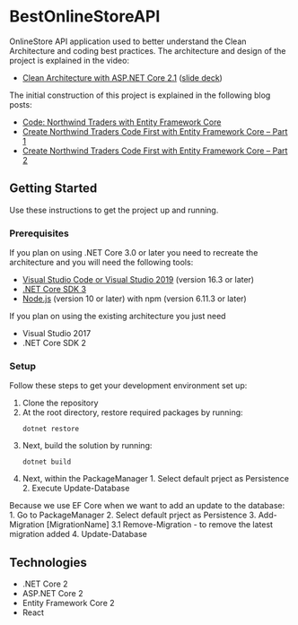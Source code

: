 # BestOnlineStoreAPI

OnlineStore API application used to better understand the Clean Architecture and coding best practices. The architecture and design of the project is explained in the video:

* [Clean Architecture with ASP.NET Core 2.1](https://youtu.be/_lwCVE_XgqI) ([slide deck](/Docs/Slides.pdf))

The initial construction of this project is explained in the following blog posts:

* [Code: Northwind Traders with Entity Framework Core](https://jasontaylor.dev/northwind-traders-with-entity-framework-core/)
* [Create Northwind Traders Code First with Entity Framework Core – Part 1](https://jasontaylor.dev/create-northwind-traders-code-first-with-entity-framework-core-part-1/)
* [Create Northwind Traders Code First with Entity Framework Core – Part 2](https://jasontaylor.dev/create-northwind-traders-code-first-with-entity-framework-core-part-2/)

## Getting Started
Use these instructions to get the project up and running.

### Prerequisites
If you plan on using .NET Core 3.0 or later you need to recreate the architecture and you will need the following tools:

* [Visual Studio Code or Visual Studio 2019](https://visualstudio.microsoft.com/vs/) (version 16.3 or later)
* [.NET Core SDK 3](https://dotnet.microsoft.com/download/dotnet-core/3.0)
 * [Node.js](https://nodejs.org/en/) (version 10 or later) with npm (version 6.11.3 or later)

If you plan on using the existing architecture you just need 
* Visual Studio 2017
* .NET Core SDK 2

### Setup
Follow these steps to get your development environment set up:

  1. Clone the repository
  2. At the root directory, restore required packages by running:
      ```
     dotnet restore
     ```
  3. Next, build the solution by running:
     ```
     dotnet build
     ```
  4. Next, within the PackageManager
	1. Select default prject as Persistence
	2. Execute Update-Database

Because we use EF Core when we want to add an update to the database:
	1. Go to PackageManager
	2. Select default prject as Persistence
	3. Add-Migration [MigrationName]
		3.1 Remove-Migration - to remove the latest migration added
	4. Update-Database

## Technologies
* .NET Core 2
* ASP.NET Core 2
* Entity Framework Core 2
* React
